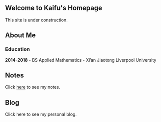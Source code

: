 ## Welcome to Kaifu's Homepage

This site is under construction.

## About Me

### Education

**2014-2018** - BS Applied Mathematics - Xi’an Jiaotong Liverpool University

## Notes

Click [here](https://kaifu96.github.io/Notes/) to see my notes.

## Blog

Click here to see my personal blog.
